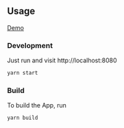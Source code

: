 ## Usage

[Demo](https://aelyseev.github.io/login)

### Development

Just run and visit http://localhost:8080

```bash
yarn start
```

### Build

To build the App, run

```bash
yarn build
```
